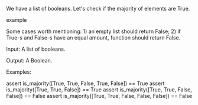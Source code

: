 We have a list of booleans. Let's check if the majority of elements are True.

example

Some cases worth mentioning: 1) an empty list should return False; 2) if True-s and False-s have an equal amount, function should return False.

Input: A list of booleans.

Output: A Boolean.

Examples:

assert is_majority([True, True, False, True, False]) == True
assert is_majority([True, True, False]) == True
assert is_majority([True, True, False, False]) == False
assert is_majority([True, True, False, False, False]) == False
